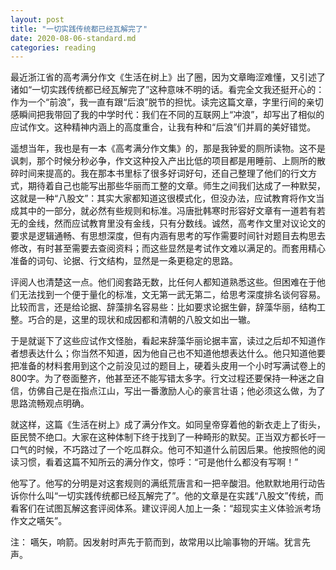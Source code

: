 ```yaml
---
layout: post
title: "一切实践传统都已经瓦解完了"
date: 2020-08-06-standard.md
categories: reading
---
```


最近浙江省的高考满分作文《生活在树上》出了圈，因为文章晦涩难懂，又引述了诸如“一切实践传统都已经瓦解完了”这种意味不明的话。看完全文我还挺开心的：作为一个“前浪”，我一直有跟“后浪”脱节的担忧。读完这篇文章，字里行间的亲切感瞬间把我带回了我的中学时代：我们在不同的互联网上“冲浪”，却写出了相似的应试作文。这种精神内涵上的高度重合，让我有种和“后浪”们并肩的美好错觉。

遥想当年，我也是有一本《高考满分作文集》的，那是我钟爱的厕所读物。这不是讽刺，那个时候分秒必争，作文这种投入产出比低的项目都是用睡前、上厕所的散碎时间来提高的。我在那本书里标了很多好词好句，还自己整理了他们的行文方式，期待着自己也能写出那些华丽而工整的文章。师生之间我们达成了一种默契，这就是一种“八股文”：其实大家都知道这很模式化，但没办法，应试教育将作文当成其中的一部分，就必然有些规则和标准。冯唐批韩寒时形容好文章有一道若有若无的金线，然而应试教育里没有金线，只有分数线。诚然，高考作文里对议论文的要求是逻辑通畅、有思想深度，但有内涵有思考的写作需要时间针对题目去构思去修改，有时甚至需要去查阅资料；而这些显然是考试作文难以满足的。而套用精心准备的词句、论据、行文结构，显然是一条更稳定的思路。

评阅人也清楚这一点。他们阅套路无数，比任何人都知道熟悉这些。但困难在于他们无法找到一个便于量化的标准，文无第一武无第二，给思考深度排名谈何容易。比较而言，还是给论据、辞藻排名容易些：比如要求论据生僻，辞藻华丽，结构工整。巧合的是，这里的现状和成因都和清朝的八股文如出一辙。

于是就诞下了这些应试作文怪胎，看起来辞藻华丽论据丰富，读过之后却不知道作者想表达什么；你当然不知道，因为他自己也不知道他想表达什么。他只知道他要把准备的材料套用到这个之前没见过的题目上，硬着头皮用一个小时写满试卷上的800字。为了卷面整齐，他甚至还不能写错太多字。行文过程还要保持一种迷之自信，仿佛自己是在指点江山，写出一番激励人心的豪言壮语；他必须这么做，为了思路流畅观点明确。

就这样，这篇《生活在树上》成了满分作文。如同皇帝穿着他的新衣走上了街头，臣民赞不绝口。大家在这种体制下终于找到了一种畸形的默契。正当双方都长吁一口气的时候，不巧路过了一个吃瓜群众。他可不知道什么前因后果。他按照他的阅读习惯，看着这篇不知所云的满分作文，惊呼：“可是他什么都没有写啊！”

他写了。他写的分明是对这套规则的满纸荒唐言和一把辛酸泪。他默默地用行动告诉你什么叫“一切实践传统都已经瓦解完了”。他的文章是在实践“八股文”传统，而看客们在试图瓦解这套评阅体系。建议评阅人加上一条：“超现实主义体验派考场作文之嚆矢”。

注：
嚆矢，响箭。因发射时声先于箭而到，故常用以比喻事物的开端。犹言先声。